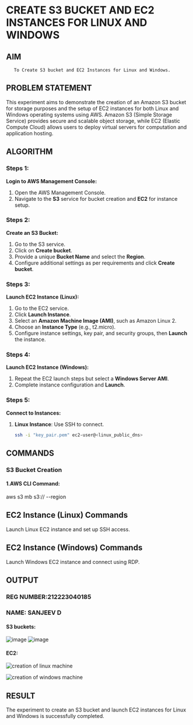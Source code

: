  # CREATE S3 BUCKET AND EC2 INSTANCES FOR LINUX AND WINDOWS
  ## AIM
       To Create S3 bucket and EC2 Instances for Linux and Windows.
## PROBLEM STATEMENT
This experiment aims to demonstrate the creation of an Amazon S3 bucket for storage purposes and the setup of EC2 instances for both Linux and Windows operating systems using AWS. Amazon S3 (Simple Storage Service) provides secure and scalable object storage, while EC2 (Elastic Compute Cloud) allows users to deploy virtual servers for computation and application hosting.
## ALGORITHM
### Steps 1:
 **Login to AWS Management Console:**
1. Open the AWS Management Console.
2. Navigate to the **S3** service for bucket creation and **EC2** for instance setup.

 ### Steps 2:
**Create an S3 Bucket:**
1. Go to the S3 service.
2. Click on **Create bucket**.
3. Provide a unique **Bucket Name** and select the **Region**.
4. Configure additional settings as per requirements and click **Create bucket**.
 
 ### Steps 3:
 **Launch EC2 Instance (Linux):**
1. Go to the EC2 service.
2. Click **Launch Instance**.
3. Select an **Amazon Machine Image (AMI)**, such as Amazon Linux 2.
4. Choose an **Instance Type** (e.g., t2.micro).
5. Configure instance settings, key pair, and security groups, then **Launch** the instance.

 ### Steps 4:
 **Launch EC2 Instance (Windows):**
1. Repeat the EC2 launch steps but select a **Windows Server AMI**.
2. Complete instance configuration and **Launch**.
 
 ### Steps 5:
 **Connect to Instances:**
1. **Linux Instance**: Use SSH to connect.
   ```bash
   ssh -i "key_pair.pem" ec2-user@<linux_public_dns>

## COMMANDS

### S3 Bucket Creation
#### 1.AWS CLI Command:
aws s3 mb s3://<your-bucket-name> --region <your-region>
## EC2 Instance (Linux) Commands
Launch Linux EC2 instance and set up SSH access.
## EC2 Instance (Windows) Commands
Launch Windows EC2 instance and connect using RDP.

## OUTPUT
### REG NUMBER:212223040185
### NAME: SANJEEV D

#### S3 buckets:
![image](https://github.com/user-attachments/assets/2320b883-64b8-45e4-aa70-cb3499a029d4)
![image](https://github.com/user-attachments/assets/25559cac-fc7f-4ef6-a1be-16dbc8775267)


#### EC2:
![creation of linux machine](https://github.com/user-attachments/assets/1690bd8a-bf80-40a3-94f0-5cb249834f79)

![creation of windows machine](https://github.com/user-attachments/assets/68bf1fc0-31da-4fe3-965c-93b5eeede6db)


 
## RESULT
 The experiment to create an S3 bucket and launch EC2 instances for Linux and Windows is successfully completed.

  


